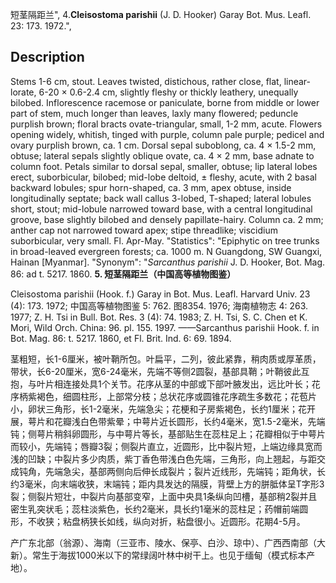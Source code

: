 短茎隔距兰",
4.**Cleisostoma parishii** (J. D. Hooker) Garay Bot. Mus. Leafl. 23: 173. 1972.",

## Description
Stems 1-6 cm, stout. Leaves twisted, distichous, rather close, flat, linear-lorate, 6-20 × 0.6-2.4 cm, slightly fleshy or thickly leathery, unequally bilobed. Inflorescence racemose or paniculate, borne from middle or lower part of stem, much longer than leaves, laxly many flowered; peduncle purplish brown; floral bracts ovate-triangular, small, 1-2 mm, acute. Flowers opening widely, whitish, tinged with purple, column pale purple; pedicel and ovary purplish brown, ca. 1 cm. Dorsal sepal suboblong, ca. 4 × 1.5-2 mm, obtuse; lateral sepals slightly oblique ovate, ca. 4 × 2 mm, base adnate to column foot. Petals similar to dorsal sepal, smaller, obtuse; lip lateral lobes erect, suborbicular, bilobed; mid-lobe deltoid, ± fleshy, acute, with 2 basal backward lobules; spur horn-shaped, ca. 3 mm, apex obtuse, inside longitudinally septate; back wall callus 3-lobed, T-shaped; lateral lobules short, stout; mid-lobule narrowed toward base, with a central longitudinal groove, base slightly bilobed and densely papillate-hairy. Column ca. 2 mm; anther cap not narrowed toward apex; stipe threadlike; viscidium suborbicular, very small. Fl. Apr-May.
  "Statistics": "Epiphytic on tree trunks in broad-leaved evergreen forests; ca. 1000 m. N Guangdong, SW Guangxi, Hainan [Myanmar].
  "Synonym": "*Sarcanthus parishii* J. D. Hooker, Bot. Mag. 86: ad t. 5217. 1860.
**5. 短茎隔距兰（中国高等植物图鉴）**

Cleisostoma parishii (Hook. f.) Garay in Bot. Mus. Leafl. Harvard Univ. 23 (4): 173. 1972; 中国高等植物图鉴 5: 762. 图8354. 1976; 海南植物志 4: 263. 1977; Z. H. Tsi in Bull. Bot. Res. 3 (4): 74. 1983; Z. H. Tsi, S. C. Chen et K. Mori, Wild Orch. China: 96. pl. 155. 1997. ——Sarcanthus parishii Hook. f. in Bot. Mag. 86: t. 5217. 1860, et Fl. Brit. Ind. 6: 69. 1894.

茎粗短，长1-6厘米，被叶鞘所包。叶扁平，二列，彼此紧靠，稍肉质或厚革质，带状，长6-20厘米，宽6-24毫米，先端不等侧2圆裂，基部具鞘；叶鞘彼此互抱，与叶片相连接处具1个关节。花序从茎的中部或下部叶腋发出，远比叶长；花序柄紫褐色，细圆柱形，上部常分枝；总状花序或圆锥花序疏生多数花；花苞片小，卵状三角形，长1-2毫米，先端急尖；花梗和子房紫褐色，长约1厘米；花开展，萼片和花瓣浅白色带紫晕；中萼片近长圆形，长约4毫米，宽1.5-2毫米，先端钝；侧萼片稍斜卵圆形，与中萼片等长，基部贴生在蕊柱足上；花瓣相似于中萼片而较小，先端钝；唇瓣3裂；侧裂片直立，近圆形，比中裂片短，上端边缘具宽而浅的凹缺；中裂片多少肉质，紫丁香色带浅白色先端，三角形，向上翘起，与距交成钝角，先端急尖，基部两侧向后伸长成裂片；裂片近线形，先端钝；距角状，长约3毫米，向末端收狭，末端钝；距内具发达的隔膜，背壁上方的胼胝体呈T字形3裂；侧裂片短壮，中裂片向基部变窄，上面中央具1条纵向凹槽，基部稍2裂并且密生乳突状毛；蕊柱淡紫色，长约2毫米，具长约1毫米的蕊柱足；药帽前端圆形，不收狭；粘盘柄狭长如线，纵向对折，粘盘很小。近圆形。花期4-5月。 

产广东北部（翁源）、海南（三亚市、陵水、保亭、白沙、琼中）、广西西南部（大新）。常生于海拔1000米以下的常绿阔叶林中树干上。也见于缅甸（模式标本产地）。 

